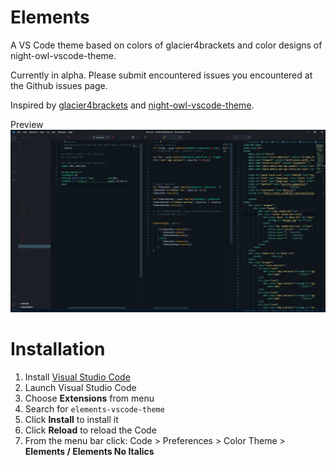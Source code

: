 # Elements



A VS Code theme based on colors of glacier4brackets and color designs of night-owl-vscode-theme.

Currently in alpha. Please submit encountered issues you encountered at the Github issues page.

Inspired by [glacier4brackets](https://github.com/diomed/glacier4brackets) and [night-owl-vscode-theme](https://css-tricks.com/creating-a-vs-code-theme/).

Preview 
![Preview](https://raw.githubusercontent.com/gordonhch/elements-vscode-theme/master/themepreview.png)

# Installation

1.  Install [Visual Studio Code](https://code.visualstudio.com/)
2.  Launch Visual Studio Code
3.  Choose **Extensions** from menu
4.  Search for `elements-vscode-theme`
5.  Click **Install** to install it
6.  Click **Reload** to reload the Code
7.  From the menu bar click: Code > Preferences > Color Theme > **Elements / Elements No Italics**

